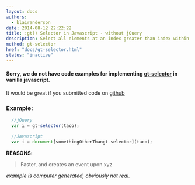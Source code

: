 ```yaml
---
layout: docs
authors:
  - blairanderson
date: 2014-08-12 22:22:22
title: :gt() Selector in Javascript - without jQuery
description: Select all elements at an index greater than index within the matched set.
method: gt-selector
href: "docs/gt-selector.html"
status: "inactive"
---
```


#### Sorry, we do not have code examples for implementing [gt-selector](http://api.jquery.com/gt-selector/) in vanilla javascript.

It would be great if you submitted code on [github](https://github.com/blairanderson/without-jquery/blob/master/docs/gt-selector.md)

### Example:

```javascript
  //jQuery
  var i = gt-selector(taco);

  //Javascript
  var i = document[somethingOtherThangt-selector](taco);

```

**REASONS:**
> Faster, and creates an event upon xyz

*example is computer generated, obviously not real.*

